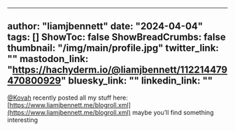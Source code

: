 
---
author: "liamjbennett"
date: "2024-04-04"
tags: []
ShowToc: false
ShowBreadCrumbs: false
thumbnail: "/img/main/profile.jpg"
twitter_link: ""
mastodon_link: "https://hachyderm.io/@liamjbennett/112214479470800929"
bluesky_link: ""
linkedin_link: ""
---

[@Kovah](https://mastodon.social/@Kovah) recently posted all my stuff here:
[https://www.liamjbennett.me/blogroll.xml](https://www.liamjbennett.me/blogroll.xml)
maybe you’ll find something interesting


        